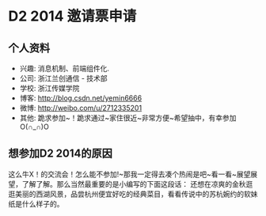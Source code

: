 # D2 2014 邀请票申请

## 个人资料

- 兴趣: 消息机制、前端组件化.
- 公司: 浙江兰创通信 - 技术部
- 学校: 浙江传媒学院
- 博客: http://blog.csdn.net/yemin6666
- 微博: http://weibo.com/u/2712335201
- 其他: 跪求参加~！跪求通过~家住很近~非常方便~希望抽中，有幸参加O(∩_∩)O

## 想参加D2 2014的原因

这么牛X！的交流会！怎么能不参加!~那我一定得去凑个热闹是吧~看一看~展望展望，了解了解。那么当然最重要的是小编写的下面这段话：
    还想在凉爽的金秋逛逛美丽的西湖风景，品尝杭州便宜好吃的经典菜目，看看传说中的苏杭婉约的软妹纸是什么样子的。
